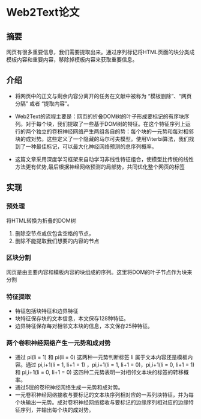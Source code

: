 # Web2Text论文
## 摘要
网页有很多重要信息，我们需要提取出来。通过序列标记将HTML页面的块分类成模板内容和重要内容，移除掉模板内容来获取重要信息。

## 介绍
* 将网页中的正文与剩余内容分离开的任务在文献中被称为 “模板删除”、“网页分隔” 或者 “提取内容”。  

* Web2Text的流程主要是：网页的折叠DOM树的叶子形成要标记的有序块序列。对于每个块，我们提取了一些基于DOM树的特征。在这个特征序列上运行的两个独立的卷积神经网络产生两组各自的势：每个块的一元势和每对相邻块的成对势。这些定义了一个隐藏的马尔可夫模型。使用Viterbi算法，我们找到了一种最佳标记，可以最大化神经网络预测的总序列概率。

* 这篇文章采用深度学习框架来自动学习非线性特征组合，使模型比传统的线性方法更有优势,最后根据神经网络预测的局部势，共同优化整个网页的标签

## 实现

### 预处理
将HTML转换为折叠的DOM树
1. 删除空节点或仅包含空格的节点，
2. 删除不能提取我们想要的内容的节点

### 区块分割
网页是由主要内容和模板内容的块组成的序列。这里将DOM的叶子节点作为块来分割

### 特征提取
* 特征包括块特征和边界特征  
* 块特征保存块的文本信息，本文保存128种特征。  
* 边界特征保存每对相邻文本块的信息，本文保存25种特征。

### 两个卷积神经网络产生一元势和成对势
* 通过 pi(li = 1) 和 pi(li = 0) 这两种一元势判断标签 li 属于文本内容还是模板内容。通过 pi,i+1(li = 1, li+1 = 1) ，pi,i+1(li = 1, li+1 = 0)，pi,i+1(li = 0, li+1 = 1) 和 pi,i+1(li = 0, li+1 = 0) 这四种二元势表明一对相邻文本块的标签的转移概率。  
* 通过5层的卷积神经网络生成一元势和成对势。  
* 一元卷积神经网络接收与要标记的文本块序列相对应的一系列块特征，并为每个块输出一元势。成对卷积神经网络接收与要标记的边缘序列相对应的边缘特征序列，并输出每个块的成对势。